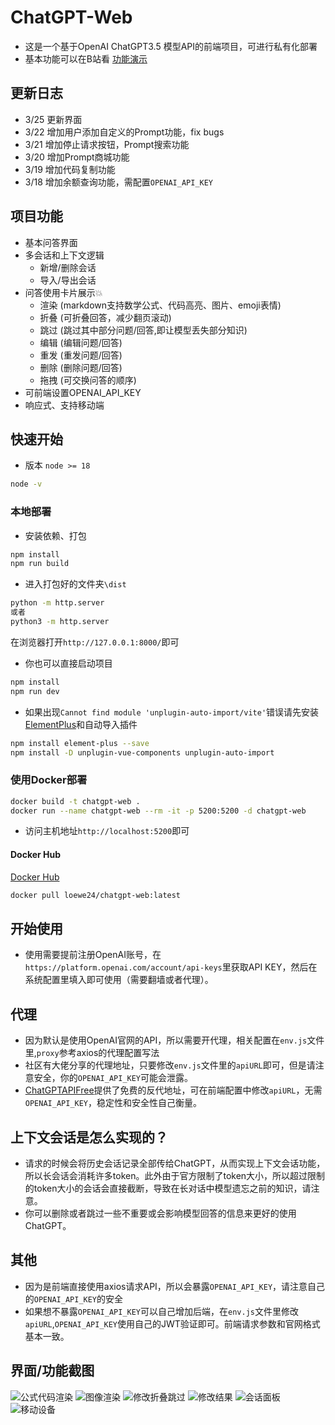 # ChatGPT-Web

- 这是一个基于OpenAI ChatGPT3.5 模型API的前端项目，可进行私有化部署
- 基本功能可以在B站看 [功能演示](https://www.bilibili.com/video/BV1Dv4y1j7vy/?share_source=copy_web&vd_source=3b1c0e37d84e6bc8d15aca417cb59494)

## 更新日志

- 3/25 更新界面
- 3/22 增加用户添加自定义的Prompt功能，fix bugs
- 3/21 增加停止请求按钮，Prompt搜索功能
- 3/20 增加Prompt商城功能
- 3/19 增加代码复制功能
- 3/18 增加余额查询功能，需配置`OPENAI_API_KEY`

## 项目功能

- 基本问答界面
- 多会话和上下文逻辑
    - 新增/删除会话
    - 导入/导出会话
- 问答使用卡片展示💥
    - 渲染 (markdown支持数学公式、代码高亮、图片、emoji表情)
    - 折叠 (可折叠回答，减少翻页滚动)
    - 跳过 (跳过其中部分问题/回答,即让模型丢失部分知识)
    - 编辑 (编辑问题/回答)
    - 重发 (重发问题/回答)
    - 删除 (删除问题/回答)
    - 拖拽 (可交换问答的顺序)
- 可前端设置OPENAI_API_KEY
- 响应式、支持移动端

## 快速开始

- 版本 `node >= 18`

```sh
node -v
```

### 本地部署
- 安装依赖、打包
```sh
npm install
npm run build
```

- 进入打包好的文件夹`\dist`
```sh
python -m http.server
或者
python3 -m http.server
````

在浏览器打开`http://127.0.0.1:8000/`即可

- 你也可以直接启动项目
```sh
npm install
npm run dev
```

- 如果出现`Cannot find module 'unplugin-auto-import/vite'`错误请先安装[ElementPlus](https://element-plus.gitee.io/zh-CN/guide/installation.html)和自动导入插件
```sh
npm install element-plus --save
npm install -D unplugin-vue-components unplugin-auto-import
```

### 使用Docker部署

```sh
docker build -t chatgpt-web .
docker run --name chatgpt-web --rm -it -p 5200:5200 -d chatgpt-web
```

- 访问主机地址`http://localhost:5200`即可

#### Docker Hub

[Docker Hub](https://hub.docker.com/r/loewe24/chatgpt-web/tags)

```sh
docker pull loewe24/chatgpt-web:latest
```

## 开始使用

- 使用需要提前注册OpenAI账号，在`https://platform.openai.com/account/api-keys`里获取API KEY，然后在系统配置里填入即可使用（需要翻墙或者代理）。

## 代理

- 因为默认是使用OpenAI官网的API，所以需要开代理，相关配置在`env.js`文件里,`proxy`参考axios的代理配置写法
- 社区有大佬分享的代理地址，只要修改`env.js`文件里的`apiURL`即可，但是请注意安全，你的`OPENAI_API_KEY`可能会泄露。
- [ChatGPTAPIFree](https://github.com/ayaka14732/ChatGPTAPIFree)提供了免费的反代地址，可在前端配置中修改`apiURL`，无需`OPENAI_API_KEY`，稳定性和安全性自己衡量。

## 上下文会话是怎么实现的？

- 请求的时候会将历史会话记录全部传给ChatGPT，从而实现上下文会话功能，所以长会话会消耗许多token。此外由于官方限制了token大小，所以超过限制的token大小的会话会直接截断，导致在长对话中模型遗忘之前的知识，请注意。
- 你可以删除或者跳过一些不重要或会影响模型回答的信息来更好的使用ChatGPT。

## 其他

- 因为是前端直接使用axios请求API，所以会暴露`OPENAI_API_KEY`，请注意自己的`OPENAI_API_KEY`的安全
- 如果想不暴露`OPENAI_API_KEY`可以自己增加后端，在`env.js`文件里修改`apiURL`,`OPENAI_API_KEY`使用自己的JWT验证即可。前端请求参数和官网格式基本一致。

## 界面/功能截图

![公式代码渲染](./imgs/a.png)
![图像渲染](./imgs/b.png)
![修改折叠跳过](./imgs/c.png)
![修改结果](./imgs/d.png)
![会话面板](./imgs/e.png)
![移动设备](./imgs/f.png)
